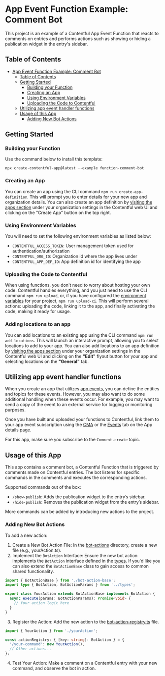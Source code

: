 # App Event Function Example: Comment Bot

This project is an example of a Contentful App Event Function that reacts to comments on entries and performs actions such as showing or hiding a publication widget in the entry's sidebar.

## Table of Contents

- [App Event Function Example: Comment Bot](#app-event-function-example-comment-bot)
  - [Table of Contents](#table-of-contents)
  - [Getting Started](#getting-started)
    - [Building your Function](#building-your-function)
    - [Creating an App](#creating-an-app)
    - [Using Environment Variables](#using-environment-variables)
    - [Uploading the Code to Contentful](#uploading-the-code-to-contentful)
  - [Utilizing app event handler functions](#utilizing-app-event-handler-functions)
  - [Usage of this App](#usage-of-this-app)
    - [Adding New Bot Actions](#adding-new-bot-actions)

## Getting Started

### Building your Function

Use the command below to install this template:

```shell
npx create-contentful-app@latest --example function-comment-bot
```

### Creating an App

You can create an app using the CLI command `npm run create-app-definition`. This will prompt you to enter details for your new app and organization details. You can also create an app definition by [visiting the apps section](https://app.contentful.com/deeplink?link=app-definition-list) under your organization settings in the Contentful web UI and clicking on the "Create App" button on the top right.

### Using Environment Variables

You will need to set the following environment variables as listed below:

- `CONTENTFUL_ACCESS_TOKEN`: User management token used for authentication/authorization
- `CONTENTFUL_ORG_ID`: Organization id where the app lives under
- `CONTENTFUL_APP_DEF_ID`: App definition id for identifying the app

### Uploading the Code to Contentful

When using functions, you don't need to worry about hosting your own code. Contentful handles everything, and you just need to use the CLI command `npm run upload`, or, if you have configured the [environment variables](#using-environment-variables) for your project, `npm run upload-ci`. This will perform several actions: uploading the code, linking it to the app, and finally activating the code, making it ready for usage.

### Adding locations to an app

You can add locations to an existing app using the CLI command `npm run add-locations`. This will launch an interactive prompt, allowing you to select locations to add to your app.
You can also add locations to an app definition by [visiting the apps section](https://app.contentful.com/deeplink?link=app-definition-list) under your organization settings in the Contentful web UI and clicking on the **"Edit"** flyout button for your app and selecting locations on the **"General"** tab.

## Utilizing app event handler functions

When you create an app that utilizes [app events](https://www.contentful.com/developers/docs/extensibility/app-framework/app-events/), you can define the entities and topics for these events. However, you may also want to do some additional handling when these events occur. For example, you may want to send a copy of the event to an external service for logging or monitoring purposes.

Once you have built and uploaded your functions to Contentful, link them to your app event subscription using the [CMA](https://www.contentful.com/developers/docs/references/content-management-api/#/reference/app-event-subscriptions/app-event-subscription/update-or-subscribe-to-events/console/js-plain) or the [Events](https://app.contentful.com/deeplink?link=app-definition&tab=events) tab on the App details page.

For this app, make sure you subscribe to the `Comment.create` topic.

## Usage of this App

This app contains a comment bot, a Contentful Function that is triggered by comments made on Contentful entries. The bot listens for specific commands in the comments and executes the corresponding actions.

Supported commands out of the box:

- `/show-publish`: Adds the publication widget to the entry’s sidebar.
- `/hide-publish`: Removes the publication widget from the entry’s sidebar.

More commands can be added by introducing new actions to the project.

### Adding New Bot Actions

To add a new action:

1. Create a New Bot Action File: In the [bot-actions](./bot-actions/) directory, create a new file (e.g., yourAction.ts).
2. Implement the `BotAction` Interface: Ensure the new bot action implements the `BotAction` interface defined in the [types](types.ts). If you'd like you can also extend the `BotActionBase` class to gain access to common shared functionality.

```typescript
import { BotActionBase } from './bot-action-base';
import type { BotAction, BotActionParams } from '../types';

export class YourAction extends BotActionBase implements BotAction {
  async execute(params: BotActionParams): Promise<void> {
    // Your action logic here
  }
}
```

3. Register the Action: Add the new action to the [bot-action-registry.ts](./bot-actions/bot-action-registry.ts) file.

```typescript
import { YourAction } from './yourAction';

const actionRegistry: { [key: string]: BotAction } = {
  '/your-command': new YourAction(),
  // Other actions...
};
```

4. Test Your Action: Make a comment on a Contentful entry with your new command, and observe the bot in action.
